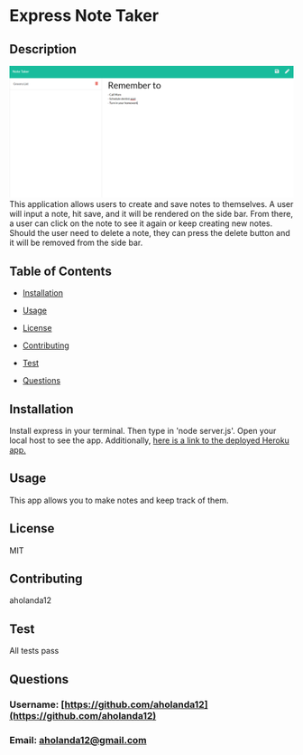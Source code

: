 
# Express Note Taker

## Description
![Screenshot](https://github.com/aholanda12/express-note-taker/blob/master/public/assets/images/screenshot.PNG)
This application allows users to create and save notes to themselves. A user will input a note, hit save, and it will be rendered on the side bar. From there, a user can click on the note to see it again or keep creating new notes. Should the user need to delete a note, they can press the delete button and it will be removed from the side bar. 

## Table of Contents

* [Installation](#Installation)

* [Usage](#Usage)

* [License](#License)

* [Contributing](#Contributing)

* [Test](#Test)

* [Questions](#Questions)

## Installation
Install express in your terminal. Then type in 'node server.js'. Open your local host to see the app.
Additionally, [here is a link to the deployed Heroku app.](https://safe-thicket-42616.herokuapp.com/notes)

## Usage
This app allows you to make notes and keep track of them.

## License
MIT

## Contributing
aholanda12

## Test
All tests pass

## Questions

### Username: [https://github.com/aholanda12](https://github.com/aholanda12)

### Email: [aholanda12@gmail.com](mailto:aholanda12@gmail.com)

    